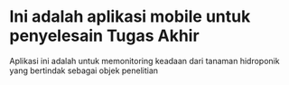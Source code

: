 # Ini adalah aplikasi mobile untuk penyelesain Tugas Akhir
Aplikasi ini adalah untuk memonitoring keadaan dari tanaman hidroponik yang bertindak sebagai objek penelitian
